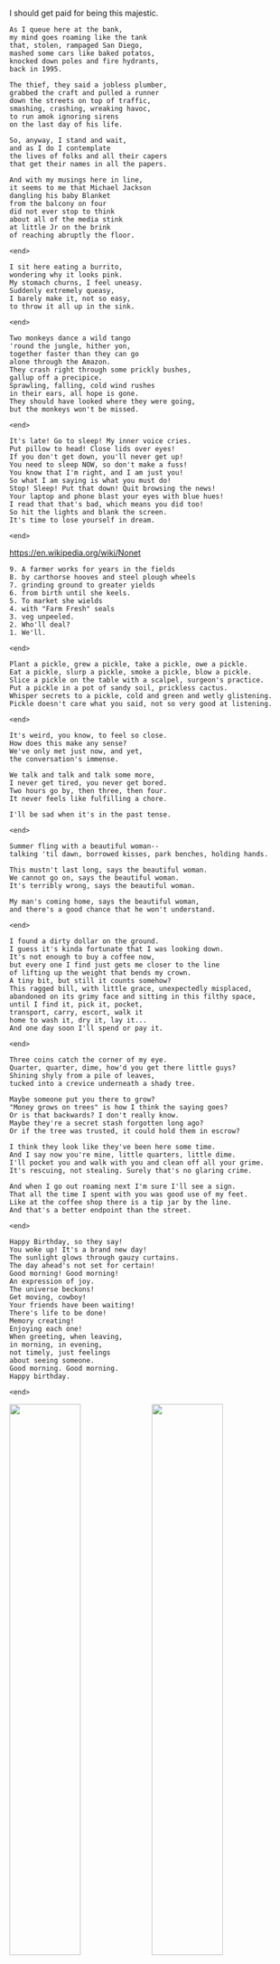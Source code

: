 I should get paid for being this majestic.

```
As I queue here at the bank,
my mind goes roaming like the tank
that, stolen, rampaged San Diego,
mashed some cars like baked potatos,
knocked down poles and fire hydrants,
back in 1995.

The thief, they said a jobless plumber,
grabbed the craft and pulled a runner
down the streets on top of traffic,
smashing, crashing, wreaking havoc,
to run amok ignoring sirens
on the last day of his life.

So, anyway, I stand and wait,
and as I do I contemplate
the lives of folks and all their capers
that get their names in all the papers.

And with my musings here in line,
it seems to me that Michael Jackson
dangling his baby Blanket
from the balcony on four
did not ever stop to think
about all of the media stink
at little Jr on the brink
of reaching abruptly the floor.
```

`<end>`

```
I sit here eating a burrito,
wondering why it looks pink.
My stomach churns, I feel uneasy.
Suddenly extremely queasy,
I barely make it, not so easy,
to throw it all up in the sink.
```

`<end>`

```
Two monkeys dance a wild tango
'round the jungle, hither yon,
together faster than they can go
alone through the Amazon.
They crash right through some prickly bushes,
gallup off a precipice.
Sprawling, falling, cold wind rushes
in their ears, all hope is gone.
They should have looked where they were going,
but the monkeys won't be missed.
```

`<end>`

```
It's late! Go to sleep! My inner voice cries.
Put pillow to head! Close lids over eyes!
If you don't get down, you'll never get up!
You need to sleep NOW, so don't make a fuss!
You know that I'm right, and I am just you!
So what I am saying is what you must do!
Stop! Sleep! Put that down! Quit browsing the news!
Your laptop and phone blast your eyes with blue hues!
I read that that's bad, which means you did too!
So hit the lights and blank the screen.
It's time to lose yourself in dream.
```

`<end>`

https://en.wikipedia.org/wiki/Nonet

```
9. A farmer works for years in the fields
8. by carthorse hooves and steel plough wheels
7. grinding ground to greater yields
6. from birth until she keels.
5. To market she wields
4. with "Farm Fresh" seals
3. veg unpeeled.
2. Who'll deal?
1. We'll.
```

`<end>`

```
Plant a pickle, grew a pickle, take a pickle, owe a pickle.
Eat a pickle, slurp a pickle, smoke a pickle, blow a pickle.
Slice a pickle on the table with a scalpel, surgeon's practice.
Put a pickle in a pot of sandy soil, prickless cactus.
Whisper secrets to a pickle, cold and green and wetly glistening.
Pickle doesn't care what you said, not so very good at listening.
```

`<end>`

```
It's weird, you know, to feel so close.
How does this make any sense?
We've only met just now, and yet,
the conversation's immense.

We talk and talk and talk some more,
I never get tired, you never get bored.
Two hours go by, then three, then four.
It never feels like fulfilling a chore.

I'll be sad when it's in the past tense.
```

`<end>`

```
Summer fling with a beautiful woman--
talking 'til dawn, borrowed kisses, park benches, holding hands.

This mustn't last long, says the beautiful woman.
We cannot go on, says the beautiful woman.
It's terribly wrong, says the beautiful woman.

My man's coming home, says the beautiful woman,
and there's a good chance that he won't understand.
```

`<end>`

```
I found a dirty dollar on the ground.
I guess it's kinda fortunate that I was looking down.
It's not enough to buy a coffee now,
but every one I find just gets me closer to the line
of lifting up the weight that bends my crown.
A tiny bit, but still it counts somehow?
This ragged bill, with little grace, unexpectedly misplaced,
abandoned on its grimy face and sitting in this filthy space,
until I find it, pick it, pocket,
transport, carry, escort, walk it
home to wash it, dry it, lay it...
And one day soon I'll spend or pay it.
```

`<end>`

```
Three coins catch the corner of my eye.
Quarter, quarter, dime, how'd you get there little guys?
Shining shyly from a pile of leaves,
tucked into a crevice underneath a shady tree.

Maybe someone put you there to grow?
"Money grows on trees" is how I think the saying goes?
Or is that backwards? I don't really know.
Maybe they're a secret stash forgotten long ago?
Or if the tree was trusted, it could hold them in escrow?

I think they look like they've been here some time.
And I say now you're mine, little quarters, little dime.
I'll pocket you and walk with you and clean off all your grime.
It's rescuing, not stealing. Surely that's no glaring crime.

And when I go out roaming next I'm sure I'll see a sign.
That all the time I spent with you was good use of my feet.
Like at the coffee shop there is a tip jar by the line.
And that's a better endpoint than the street.
```

`<end>`

```
Happy Birthday, so they say!
You woke up! It's a brand new day!
The sunlight glows through gauzy curtains.
The day ahead's not set for certain!
Good morning! Good morning!
An expression of joy.
The universe beckons!
Get moving, cowboy!
Your friends have been waiting!
There's life to be done!
Memory creating!
Enjoying each one!
When greeting, when leaving,
in morning, in evening,
not timely, just feelings
about seeing someone.
Good morning. Good morning.
Happy birthday.
```

`<end>`

<img src="images/BrandyMelville1.jpg" width=50%><img src="images/BrandyMelville2.jpg" width=50%>

```
I don't know Brandy Melville,
but her tote bag cards are stacked.
Or maybe it's some St George ads,
and Brandy's on the back.
Or maybe they're a lover's mark--
Brandy plus Melville, true amour.
Left in the fence around a park
to tell you of their favorite store.
```

`<end>`

<img src="images/IkeaWardrobe.jpg" width="35%" align="right">

```
Ikea wardrobe, pulled apart,
and laid against the wall as art.
It occupies visual space,
a white particle board showcase.

Soon I'll sell it to a buyer,
or maybe give if need is dire.

Oops, a piece broke. I glued the crack.
They'll never know. It's in the back. :)
```

<br clear="both"/>

`<end>`

<img src="images/WorkHarder.jpg" width="35%" align="right">

```
A sign in my gym all the way at the back
with solid white writing and background in black,
alongside the bikes and electronic stairs,
in very large lettering "Nobody Cares".

Encouraging language to keep you on track,
a mantra of power, "Go! Firmly attack!
It isn't enough to just plan your day smarter!
You're here to be stronger, so push and Work Harder."
```

<br clear="both"/>

`<end>`

<img src="images/SaveMyPets.jpg" width="35%" align="right">

```
Please fly here post haste with your hydrant applier!
A spark has ignited in my lint-clogged dryer!
Don air tanks and facemasks to safely respire,
and helmets and jackets, protective attire!
Don't dawdle, oh, come quick, before they expire!
You must save my pets, 'cuz the house is on fire!
```

<br clear="both"/>

`<end>`

<img src="images/NoParking.jpg" align="right" width="35%">

```
On first week and third, Friday from 9AM,
from March thru December, they streetsweep again.
Then Monday thru Wednesday and Thursday thru Sat,
you've got max 2 hours, I'm sorry, that's that.
But also you're NEVER allowed, so think twice!
Except Permit 7, I guess. Must be nice.
```

<br clear="both"/>

`<end>`

<img src="images/CatHouse.jpg" align="right" width="35%">

```
A lodge for the cat who's alone on the street
and looking for shelter or a place to eat
that's out of harm's way and not under our feet
with shade to keep cool from the summer sun's heat.

The neighborhood felines that live on our blocks,
the grey one, the tabby, the black one with socks,
when resting protected and not out on walks,
might come spend their nights in this covered cat box.
```

<br clear="both"/>

`<end>`

<img src="images/StonePolarbears.jpg" align="right" width="35%">

```
A park to the north is just one tree and shrubs,
a quiet side alley away from the clubs
where people can sit with Italian subs
defending the street from stone polarbear cubs.
```

<br clear="both"/>

`<end>`

<img src="images/ArthurOnTheStairs.jpg" align="right" width="35%">

```
My cat's a little dummy,
brain squishy like a gummy.
He's got a fluffy tummy, 
but 
his hearing's pretty crummy.

Half way up the staircase, he
calls out loud to locate me.
So I walk over to see
the cause of his crying plea.

When I say his name, he
looks the wrong way and sees
no one at the top and
thinks he just can't see me.

Then I call him again, and he swings his head around,
sees me standing on the landing nearer to the ground,
looks back up and then back down again until his eyes
recognize my visage which he notes with some surprise.

His face lights up, "Oh, hey! You're there!
How'd you get past me on the stairs?
I heard you up, but now you're down.
I guess my senses turned around!"

I say "I know, there's no brain there.
Your head is filled with fluff and air.
It makes you super sweet and true.
It's ok though, I love you too."
```

<br clear="both"/>

`<end>`

<img src="images/Speckles1.jpg" width="35%"> <img src="images/Speckles2.jpg" width="35%">

```
Sun-sprinkled scintillant speckles strewn astride a shining grin.
Dazzling dancing diaphanous freckles dot your delicate dappled skin.
Laughing eyes behind dark glasses gaze at me uncertainly
and curiously try to assess what it is that my eyes see.
```

<br clear="both"/>

`<end>`

<img src="images/AllCallsFree.jpg" width="35%" align="right">

```
Come learn about economics,
gender norms, and microphonics,
books, zines, wires, and anarchy.

Not questionable, Iffy.

Call whomever, share the glee,
their payphone says, laconically,
projecting generosity:

"Donations only. All calls free."
```

<br clear="both"/>

`<end>`

<video controls width=50%>
  <source src="images/Bubbles.mp4" type="video/mp4">
  Your browser does not support the video tag.
</video>

```
asdf
```

`<end>`